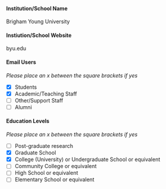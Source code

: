#### Institution/School Name 
Brigham Young University

#### Instiution/School Website
byu.edu

#### Email Users

*Please place an x between the square brackets if yes*
- [X] Students
- [X] Academic/Teaching Staff
- [ ] Other/Support Staff
- [ ] Alumni

#### Education Levels

*Please place an x between the square brackets if yes*

- [ ] Post-graduate research
- [X] Graduate School
- [X] College (University) or Undergraduate School or equivalent
- [ ] Community College or equivalent
- [ ] High School or equivalent
- [ ] Elementary School or equivalent
